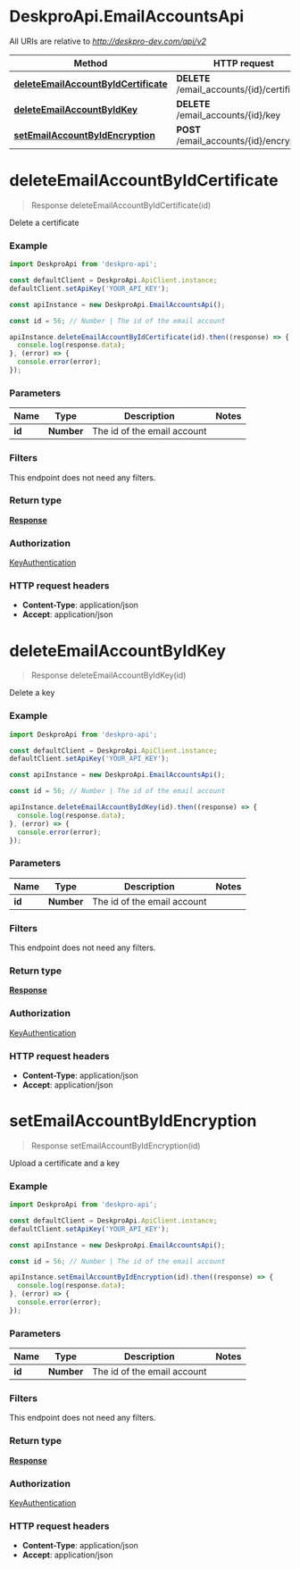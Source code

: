 # DeskproApi.EmailAccountsApi

All URIs are relative to *http://deskpro-dev.com/api/v2*

Method | HTTP request | Description
------------- | ------------- | -------------
[**deleteEmailAccountByIdCertificate**](EmailAccountsApi.md#deleteEmailAccountByIdCertificate) | **DELETE** /email_accounts/{id}/certificate | 
[**deleteEmailAccountByIdKey**](EmailAccountsApi.md#deleteEmailAccountByIdKey) | **DELETE** /email_accounts/{id}/key | 
[**setEmailAccountByIdEncryption**](EmailAccountsApi.md#setEmailAccountByIdEncryption) | **POST** /email_accounts/{id}/encryption | 


<a name="deleteEmailAccountByIdCertificate"></a>
# **deleteEmailAccountByIdCertificate**
> Response deleteEmailAccountByIdCertificate(id)



Delete a certificate

### Example
```javascript
import DeskproApi from 'deskpro-api';

const defaultClient = DeskproApi.ApiClient.instance;
defaultClient.setApiKey('YOUR_API_KEY');

const apiInstance = new DeskproApi.EmailAccountsApi();

const id = 56; // Number | The id of the email account

apiInstance.deleteEmailAccountByIdCertificate(id).then((response) => {
  console.log(response.data);
}, (error) => {
  console.error(error);
});

```

### Parameters


Name | Type | Description  | Notes
------------- | ------------- | ------------- | -------------
 **id** | **Number**| The id of the email account |

### Filters
This endpoint does not need any filters.


### Return type

[**Response**](Response.md)

### Authorization

[KeyAuthentication](../README.md#KeyAuthentication)

### HTTP request headers

 - **Content-Type**: application/json
 - **Accept**: application/json

<a name="deleteEmailAccountByIdKey"></a>
# **deleteEmailAccountByIdKey**
> Response deleteEmailAccountByIdKey(id)



Delete a key

### Example
```javascript
import DeskproApi from 'deskpro-api';

const defaultClient = DeskproApi.ApiClient.instance;
defaultClient.setApiKey('YOUR_API_KEY');

const apiInstance = new DeskproApi.EmailAccountsApi();

const id = 56; // Number | The id of the email account

apiInstance.deleteEmailAccountByIdKey(id).then((response) => {
  console.log(response.data);
}, (error) => {
  console.error(error);
});

```

### Parameters


Name | Type | Description  | Notes
------------- | ------------- | ------------- | -------------
 **id** | **Number**| The id of the email account |

### Filters
This endpoint does not need any filters.


### Return type

[**Response**](Response.md)

### Authorization

[KeyAuthentication](../README.md#KeyAuthentication)

### HTTP request headers

 - **Content-Type**: application/json
 - **Accept**: application/json

<a name="setEmailAccountByIdEncryption"></a>
# **setEmailAccountByIdEncryption**
> Response setEmailAccountByIdEncryption(id)



Upload a certificate and a key

### Example
```javascript
import DeskproApi from 'deskpro-api';

const defaultClient = DeskproApi.ApiClient.instance;
defaultClient.setApiKey('YOUR_API_KEY');

const apiInstance = new DeskproApi.EmailAccountsApi();

const id = 56; // Number | The id of the email account

apiInstance.setEmailAccountByIdEncryption(id).then((response) => {
  console.log(response.data);
}, (error) => {
  console.error(error);
});

```

### Parameters


Name | Type | Description  | Notes
------------- | ------------- | ------------- | -------------
 **id** | **Number**| The id of the email account |

### Filters
This endpoint does not need any filters.


### Return type

[**Response**](Response.md)

### Authorization

[KeyAuthentication](../README.md#KeyAuthentication)

### HTTP request headers

 - **Content-Type**: application/json
 - **Accept**: application/json

